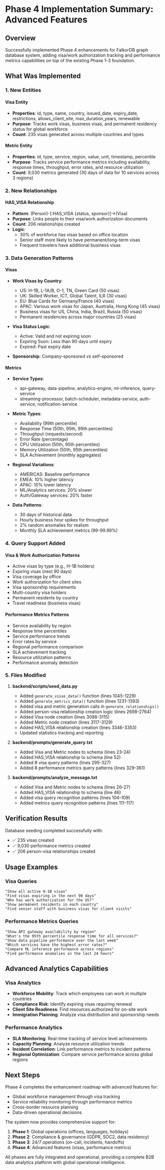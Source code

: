 # Phase 4 Implementation Summary: Advanced Features

## Overview
Successfully implemented Phase 4 enhancements for FalkorDB graph database system, adding visa/work authorization tracking and performance metrics capabilities on top of the existing Phase 1-3 foundation.

## What Was Implemented

### 1. New Entities

#### Visa Entity
- **Properties**: id, type, name, country, issued_date, expiry_date, restrictions, allows_client_site, max_duration_years, renewable
- **Purpose**: Tracks work visas, business visas, and permanent residency status for global workforce
- **Count**: 235 visas generated across multiple countries and types

#### Metric Entity  
- **Properties**: id, type, service, region, value, unit, timestamp, percentile
- **Purpose**: Tracks service performance metrics including availability, response times, throughput, error rates, and resource utilization
- **Count**: 9,030 metrics generated (30 days of data for 10 services across 3 regions)

### 2. New Relationships

#### HAS_VISA Relationship
- **Pattern**: (Person)-[:HAS_VISA {status, sponsor}]->(Visa)
- **Purpose**: Links people to their visa/work authorization documents
- **Count**: 206 relationships created
- **Logic**: 
  - 30% of workforce has visas based on office location
  - Senior staff more likely to have permanent/long-term visas
  - Frequent travelers have additional business visas

### 3. Data Generation Patterns

#### Visas
- **Work Visas by Country**:
  - US: H-1B, L-1A/B, O-1, TN, Green Card (50 visas)
  - UK: Skilled Worker, ICT, Global Talent, ILR (30 visas)
  - EU: Blue Cards for Germany/France (40 visas)
  - APAC: Various work visas for Japan, Australia, Hong Kong (45 visas)
  - Business visas for US, China, India, Brazil, Russia (50 visas)
  - Permanent residencies across major countries (25 visas)

- **Visa Status Logic**:
  - Active: Valid and not expiring soon
  - Expiring Soon: Less than 90 days until expiry
  - Expired: Past expiry date
  
- **Sponsorship**: Company-sponsored vs self-sponsored

#### Metrics
- **Service Types**: 
  - api-gateway, data-pipeline, analytics-engine, ml-inference, query-service
  - streaming-processor, batch-scheduler, metadata-service, auth-service, notification-service

- **Metric Types**:
  - Availability (99th percentile)
  - Response Time (50th, 95th, 99th percentiles)  
  - Throughput (requests/second)
  - Error Rate (percentage)
  - CPU Utilization (50th, 95th percentiles)
  - Memory Utilization (50th, 95th percentiles)
  - SLA Achievement (monthly aggregates)

- **Regional Variations**:
  - AMERICAS: Baseline performance
  - EMEA: 10% higher latency
  - APAC: 10% lower latency
  - ML/Analytics services: 20% slower
  - Auth/Gateway services: 20% faster

- **Data Patterns**:
  - 30 days of historical data
  - Hourly business hour spikes for throughput
  - 2% random anomalies for realism
  - Monthly SLA achievement metrics (99-99.99%)

### 4. Query Support Added

#### Visa & Work Authorization Patterns
- Active visas by type (e.g., H-1B holders)
- Expiring visas (next 90 days)
- Visa coverage by office
- Work authorization for client sites
- Visa sponsorship requirements
- Multi-country visa holders
- Permanent residents by country
- Travel readiness (business visas)

#### Performance Metrics Patterns
- Service availability by region
- Response time percentiles
- Service performance trends
- Error rates by service
- Regional performance comparison
- SLA achievement tracking
- Resource utilization patterns
- Performance anomaly detection

### 5. Files Modified

1. **backend/scripts/seed_data.py**
   - Added `generate_visas_data()` function (lines 1045-1229)
   - Added `generate_metrics_data()` function (lines 1231-1393)
   - Added visa and metric generation calls in `generate_relationships()`
   - Added person-visa relationship creation logic (lines 2698-2764)
   - Added Visa node creation (lines 3098-3115)
   - Added Metric node creation (lines 3117-3129)
   - Added HAS_VISA relationship creation (lines 3346-3353)
   - Updated statistics tracking and reporting

2. **backend/prompts/generate_query.txt**
   - Added Visa and Metric nodes to schema (lines 23-24)
   - Added HAS_VISA relationship to schema (line 52)
   - Added 8 visa query patterns (lines 295-327)
   - Added 8 performance metrics query patterns (lines 329-361)

3. **backend/prompts/analyze_message.txt**
   - Added Visa and Metric nodes to schema (lines 26-27)
   - Added HAS_VISA relationship to schema (line 46)
   - Added visa query recognition patterns (lines 104-109)
   - Added metrics query recognition patterns (lines 111-117)

## Verification Results

Database seeding completed successfully with:
- ✅ 235 visas created
- ✅ 9,030 performance metrics created
- ✅ 206 person-visa relationships created

## Usage Examples

### Visa Queries
```
"Show all active H-1B visas"
"Find visas expiring in the next 90 days"
"Who has work authorization for the US?"
"Show permanent residents in each country"
"Find senior staff with business visas for client visits"
```

### Performance Metrics Queries
```
"Show API gateway availability by region"
"What's the 95th percentile response time for all services?"
"Show data pipeline performance over the last week"
"Which services have the highest error rates?"
"Compare ML inference performance across regions"
"Find performance anomalies in the last 24 hours"
```

## Advanced Analytics Capabilities

### Visa Analytics
- **Workforce Mobility**: Track which employees can work in multiple countries
- **Compliance Risk**: Identify expiring visas requiring renewal
- **Client Site Readiness**: Find resources authorized for on-site work
- **Immigration Planning**: Analyze visa distribution and sponsorship needs

### Performance Analytics  
- **SLA Monitoring**: Real-time tracking of service level achievements
- **Capacity Planning**: Analyze resource utilization trends
- **Incident Correlation**: Link performance metrics to incident patterns
- **Regional Optimization**: Compare service performance across global regions

## Next Steps

Phase 4 completes the enhancement roadmap with advanced features for:
- Global workforce management through visa tracking
- Service reliability monitoring through performance metrics
- Cross-border resource planning
- Data-driven operational decisions

The system now provides comprehensive support for:
1. **Phase 1**: Global operations (offices, languages, holidays)
2. **Phase 2**: Compliance & governance (GDPR, SOC2, data residency)
3. **Phase 3**: 24/7 operations (on-call, incidents, handoffs)
4. **Phase 4**: Advanced features (visas, performance metrics)

All phases are fully integrated and operational, providing a complete B2B data analytics platform with global operational intelligence.